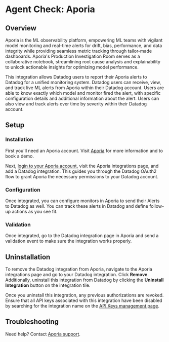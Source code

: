 # Agent Check: Aporia

## Overview

Aporia is the ML observability platform, empowering ML teams with vigilant model monitoring and real-time alerts for drift, bias, performance, and data integrity while providing seamless metric tracking through tailor-made dashboards. Aporia's Production Investigation Room serves as a collaborative notebook, streamlining root cause analysis and explainability to unlock actionable insights for optimizing model performance.


This integration allows Datadog users to report their Aporia alerts to Datadog for a unified monitoring system. Datadog users can receive, view, and track live ML alerts from Aporia within their Datadog account. Users are able to know exactly which model and monitor fired the alert, with specific configuration details and additional information about the alert. Users can also view and track alerts over time by severity within their Datadog account.


## Setup

### Installation

First you'll need an Aporia account. Visit [Aporia][1] for more information and to book a demo.

Next, [login to your Aporia account][2], visit the Aporia integrations page, and add a Datadog integration. This guides you through the Datadog OAuth2 flow to grant Aporia the necessary permissions to your Datadog account.


### Configuration

Once integrated, you can configure monitors in Aporia to send their Alerts to Datadog as well. You can track these alerts in Datadog and define follow-up actions as you see fit.

### Validation

Once integrated, go to the Datadog integration page in Aporia and send a validation event to make sure the integration works properly.


## Uninstallation

To remove the Datadog integration from Aporia, navigate to the Aporia integrations page and go to your Datadog integration. Click **Remove**. Additionally, uninstall this integration from Datadog by clicking the **Uninstall Integration** button on the integration tile. 

Once you uninstall this integration, any previous authorizations are revoked. Ensure that all API keys associated with this integration have been disabled by searching for the integration name on the [API Keys management page][3].


## Troubleshooting

Need help? Contact [Aporia support](mailto:support@aporia.com).

[1]: https://aporia.com
[2]: https://platform.aporia.com
[3]: https://app.datadoghq.com/organization-settings/api-keys?filter=Aporia
[4]: https://docs.datadoghq.com/help/
